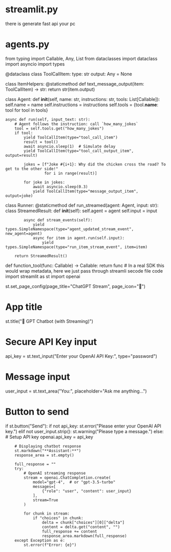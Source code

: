 # streamlit.py
there is generate fast api your pc
# agents.py
from typing import Callable, Any, List
from dataclasses import dataclass
import asyncio
import types

@dataclass
class ToolCallItem:
    type: str
    output: Any = None


class ItemHelpers:
    @staticmethod
    def text_message_output(item: ToolCallItem) -> str:
        return str(item.output)


class Agent:
    def __init__(self, name: str, instructions: str, tools: List[Callable]):
        self.name = name
        self.instructions = instructions
        self.tools = {tool.__name__: tool for tool in tools}

    async def run(self, input_text: str):
        # Agent follows the instruction: call `how_many_jokes`
        tool = self.tools.get("how_many_jokes")
        if tool:
            yield ToolCallItem(type="tool_call_item")
            result = tool()
            await asyncio.sleep(1)  # Simulate delay
            yield ToolCallItem(type="tool_call_output_item", output=result)

            jokes = [f"Joke #{i+1}: Why did the chicken cross the road? To get to the other side!"
                     for i in range(result)]

            for joke in jokes:
                await asyncio.sleep(0.3)
                yield ToolCallItem(type="message_output_item", output=joke)


class Runner:
    @staticmethod
    def run_streamed(agent: Agent, input: str):
        class StreamedResult:
            def __init__(self):
                self.agent = agent
                self.input = input

            async def stream_events(self):
                yield types.SimpleNamespace(type="agent_updated_stream_event", new_agent=agent)
                async for item in agent.run(self.input):
                    yield types.SimpleNamespace(type="run_item_stream_event", item=item)

        return StreamedResult()


def function_tool(func: Callable) -> Callable:
    return func  # In a real SDK this would wrap metadata, here we just pass through
streamli secode file code
import streamlit as st
import openai

st.set_page_config(page_title="ChatGPT Stream", page_icon="🤖")

# App title
st.title("🧠 GPT Chatbot (with Streaming)")

# Secure API Key input
api_key = st.text_input("Enter your OpenAI API Key:", type="password")

# Message input
user_input = st.text_area("You:", placeholder="Ask me anything...")

# Button to send
if st.button("Send"):
    if not api_key:
        st.error("Please enter your OpenAI API key.")
    elif not user_input.strip():
        st.warning("Please type a message.")
    else:
        # Setup API key
        openai.api_key = api_key

        # Displaying chatbot response
        st.markdown("**Assistant:**")
        response_area = st.empty()

        full_response = ""
        try:
            # OpenAI streaming response
            stream = openai.ChatCompletion.create(
                model="gpt-4",  # or "gpt-3.5-turbo"
                messages=[
                    {"role": "user", "content": user_input}
                ],
                stream=True
            )

            for chunk in stream:
                if "choices" in chunk:
                    delta = chunk["choices"][0]["delta"]
                    content = delta.get("content", "")
                    full_response += content
                    response_area.markdown(full_response)
        except Exception as e:
            st.error(f"Error: {e}")
